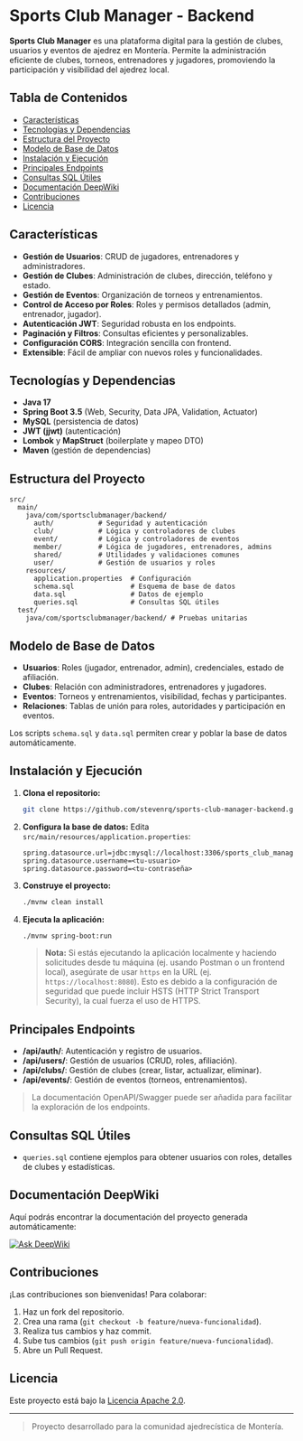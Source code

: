 # Sports Club Manager - Backend

**Sports Club Manager** es una plataforma digital para la gestión de clubes, usuarios y eventos de ajedrez en Montería. Permite la administración eficiente de clubes, torneos, entrenadores y jugadores, promoviendo la participación y visibilidad del ajedrez local.

## Tabla de Contenidos

- [Características](#características)
- [Tecnologías y Dependencias](#tecnologías-y-dependencias)
- [Estructura del Proyecto](#estructura-del-proyecto)
- [Modelo de Base de Datos](#modelo-de-base-de-datos)
- [Instalación y Ejecución](#instalación-y-ejecución)
- [Principales Endpoints](#principales-endpoints)
- [Consultas SQL Útiles](#consultas-sql-útiles)
- [Documentación DeepWiki](#documentación-deepwiki)
- [Contribuciones](#contribuciones)
- [Licencia](#licencia)

## Características

- **Gestión de Usuarios**: CRUD de jugadores, entrenadores y administradores.
- **Gestión de Clubes**: Administración de clubes, dirección, teléfono y estado.
- **Gestión de Eventos**: Organización de torneos y entrenamientos.
- **Control de Acceso por Roles**: Roles y permisos detallados (admin, entrenador, jugador).
- **Autenticación JWT**: Seguridad robusta en los endpoints.
- **Paginación y Filtros**: Consultas eficientes y personalizables.
- **Configuración CORS**: Integración sencilla con frontend.
- **Extensible**: Fácil de ampliar con nuevos roles y funcionalidades.

## Tecnologías y Dependencias

- **Java 17**
- **Spring Boot 3.5** (Web, Security, Data JPA, Validation, Actuator)
- **MySQL** (persistencia de datos)
- **JWT (jjwt)** (autenticación)
- **Lombok** y **MapStruct** (boilerplate y mapeo DTO)
- **Maven** (gestión de dependencias)

## Estructura del Proyecto

```
src/
  main/
    java/com/sportsclubmanager/backend/
      auth/           # Seguridad y autenticación
      club/           # Lógica y controladores de clubes
      event/          # Lógica y controladores de eventos
      member/         # Lógica de jugadores, entrenadores, admins
      shared/         # Utilidades y validaciones comunes
      user/           # Gestión de usuarios y roles
    resources/
      application.properties  # Configuración
      schema.sql              # Esquema de base de datos
      data.sql                # Datos de ejemplo
      queries.sql             # Consultas SQL útiles
  test/
    java/com/sportsclubmanager/backend/ # Pruebas unitarias
```

## Modelo de Base de Datos

- **Usuarios**: Roles (jugador, entrenador, admin), credenciales, estado de afiliación.
- **Clubes**: Relación con administradores, entrenadores y jugadores.
- **Eventos**: Torneos y entrenamientos, visibilidad, fechas y participantes.
- **Relaciones**: Tablas de unión para roles, autoridades y participación en eventos.

Los scripts `schema.sql` y `data.sql` permiten crear y poblar la base de datos automáticamente.

## Instalación y Ejecución

1. **Clona el repositorio:**
    ```bash
    git clone https://github.com/stevenrq/sports-club-manager-backend.git
    ```
2. **Configura la base de datos:** Edita `src/main/resources/application.properties`:
    ```properties
    spring.datasource.url=jdbc:mysql://localhost:3306/sports_club_manager
    spring.datasource.username=<tu-usuario>
    spring.datasource.password=<tu-contraseña>
    ```
3. **Construye el proyecto:**
    ```bash
    ./mvnw clean install
    ```
4. **Ejecuta la aplicación:**
    ```bash
    ./mvnw spring-boot:run
    ```
    > **Nota:** Si estás ejecutando la aplicación localmente y haciendo solicitudes desde tu máquina (ej. usando Postman o un frontend local), asegúrate de usar `https` en la URL (ej. `https://localhost:8080`). Esto es debido a la configuración de seguridad que puede incluir HSTS (HTTP Strict Transport Security), la cual fuerza el uso de HTTPS.

## Principales Endpoints

- **/api/auth/**: Autenticación y registro de usuarios.
- **/api/users/**: Gestión de usuarios (CRUD, roles, afiliación).
- **/api/clubs/**: Gestión de clubes (crear, listar, actualizar, eliminar).
- **/api/events/**: Gestión de eventos (torneos, entrenamientos).

> La documentación OpenAPI/Swagger puede ser añadida para facilitar la exploración de los endpoints.

## Consultas SQL Útiles

- `queries.sql` contiene ejemplos para obtener usuarios con roles, detalles de clubes y estadísticas.

## Documentación DeepWiki

Aquí podrás encontrar la documentación del proyecto generada automáticamente:

[![Ask DeepWiki](https://deepwiki.com/badge.svg)](https://deepwiki.com/stevenrq/sports-club-manager-backend)

## Contribuciones

¡Las contribuciones son bienvenidas! Para colaborar:

1. Haz un fork del repositorio.
2. Crea una rama (`git checkout -b feature/nueva-funcionalidad`).
3. Realiza tus cambios y haz commit.
4. Sube tus cambios (`git push origin feature/nueva-funcionalidad`).
5. Abre un Pull Request.

## Licencia

Este proyecto está bajo la [Licencia Apache 2.0](LICENSE).

---

> Proyecto desarrollado para la comunidad ajedrecística de Montería.
